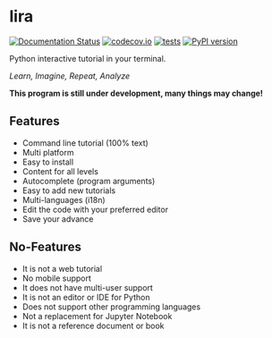 # lira

[![Documentation Status](https://readthedocs.org/projects/lira/badge/?version=latest)](https://lira.python.ec/en/latest/?badge=latest)
[![codecov.io](https://codecov.io/github/pythonecuador/lira/coverage.svg?branch=master)](https://codecov.io/github/pythonecuador/lira?branch=master)
[![tests](https://github.com/pythonecuador/lira/workflows/tests/badge.svg)](https://github.com/pythonecuador/lira/actions?query=workflow%3Atests+branch%3Amaster)
[![PyPI version](https://badge.fury.io/py/lira.svg)](https://pypi.org/project/lira/)

Python interactive tutorial in your terminal.

_Learn, Imagine, Repeat, Analyze_

**This program is still under development, many things may change!**

## Features

- Command line tutorial (100% text)
- Multi platform
- Easy to install
- Content for all levels
- Autocomplete (program arguments)
- Easy to add new tutorials
- Multi-languages (i18n)
- Edit the code with your preferred editor
- Save your advance

## No-Features

- It is not a web tutorial
- No mobile support
- It does not have multi-user support
- It is not an editor or IDE for Python
- Does not support other programming languages
- Not a replacement for Jupyter Notebook
- It is not a reference document or book
